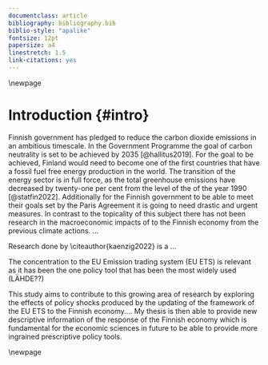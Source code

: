 ```yaml
---
documentclass: article
bibliography: bibliography.bib
biblio-style: "apalike"
fontsize: 12pt
papersize: a4
linestretch: 1.5
link-citations: yes
---
```


\newpage

# Introduction {#intro}



Finnish government has pledged to reduce the carbon dioxide emissions in an ambitious timescale. In the Government Programme the goal of carbon neutrality is set to be achieved by 2035 [@hallitus2019]. For the goal to be achieved, Finland would need to become one of the first countries that have a fossil fuel free energy production in the world. The transition  of the energy sector is in full force, as the total greenhouse emissions have decreased by twenty-one per cent from the level of the of the year 1990 [@statfin2022]. Additionally for the Finnish government to be able to meet their goals set by the Paris Agreement it is going to need drastic and urgent measures. In contrast to the topicality of this subject there has not been research in the macroeconomic impacts of to the Finnish economy from the previous climate actions. $\dots$

Research done by \citeauthor{kaenzig2022} is a $\dots$

The concentration to the EU Emission trading system (EU ETS) is relevant as it has been the one policy tool that has been the most widely used (LÄHDE??)

This study aims to contribute to this growing area of research by exploring the effects of policy shocks produced by the updating of the framework of the EU ETS to the Finnish economy.$\dots$ My thesis is then able to provide new descriptive information of the response of the Finnish economy which is fundamental for the economic sciences in future to be able to provide more ingrained prescriptive policy tools.

\newpage
